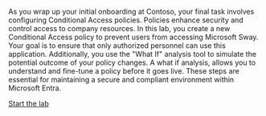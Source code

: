 

As you wrap up your initial onboarding at Contoso, your final task involves configuring Conditional Access policies. Policies enhance security and control access to company resources. In this lab, you create a new Conditional Access policy to prevent users from accessing Microsoft Sway. Your goal is to ensure that only authorized personnel can use this application. Additionally, you use the "What If" analysis tool to simulate the potential outcome of your policy changes. A what if analysis, allows you to understand and fine-tune a policy before it goes live. These steps are essential for maintaining a secure and compliant environment within Microsoft Entra.

[Start the lab](https://microsoftlearning.github.io/APL-0501-Get-started-Microsoft-Entra-Management-Tasks/Instructions/Labs/06-perform-basic-conditional-access.html)
